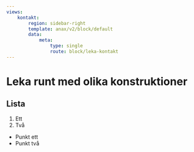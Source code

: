 ```yaml
---
views:
    kontakt:
        region: sidebar-right
        template: anax/v2/block/default
        data:
            meta:
                type: single
                route: block/leka-kontakt
---
```

Leka runt med olika konstruktioner
=========================

Lista
-------------------------
1. Ett
2. Två

* Punkt ett
* Punkt två
